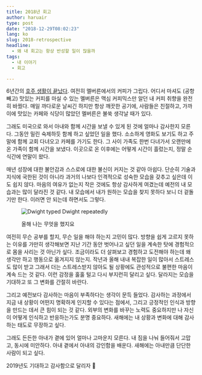 ```yaml
---
title: 2018년 회고
author: haruair
type: post
date: "2018-12-29T08:02:23"
lang: ko
slug: 2018-retrospective
headline:
  - 왜 내 회고는 항상 반성할 일이 많을까
tags:
  - 내 이야기
  - 회고

---
```


6년간의 [호주 생활이 끝났다](https://edykim.com/ko/post/organizing-your-australian-life/). 여전히 멜버른에서의 커피가 그립다. 어디서 마셔도 (공항 빼고) 맛있는 커피를 마실 수 있는 멜버른은 맥심 커피믹스만 알던 내 커피 취향을 완전히 바꿨다. 매일 까다로운 날씨긴 하지만 항상 깨끗한 공기에, 사람들은 친절하고, 가까이에 맛있는 카페와 식당이 많았던 멜버른은 불쑥 생각날 때가 있다.

그래도 미국으로 와서 아내와 함께 시간을 보낼 수 있게 된 것에 얼마나 감사한지 모른다. 그동안 밀린 숙제하듯 함께 하고 싶었던 일을 했다. 소소하게 영화도 보기도 하고 주말에 함께 교회 다녀오고 카페를 가기도 한다. 그 사이 가족도 한번 다녀가서 오랜만에 온 가족이 함께 시간을 보냈다. 이곳으로 온 이후에는 어떻게 시간이 흘렀는지, 정말 순식간에 연말이 왔다.

매년 성장에 대한 불안감과 스스로에 대한 불신이 커지는 것 같아 아쉽다. 단순히 기술과 지식에 국한된 것이 아니라 과거의 나보다 인격적으로 성숙한 모습을 갖추고 싶은데 이도 쉽지 않다. 마음의 여유가 없는지 작은 것에도 항상 감사하게 여겼는데 예전의 내 모습과는 많이 달라진 것 같다. 내 모습에서 내가 원하는 모습을 찾지 못하다 보니 더 겉돌기만 한다. 이러면 안 되는데 하면서도 그렇다.

<figure class="image-giphy">

![Dwight typed Dwight repeatedly](https://media.giphy.com/media/1hMhlCVwNEdrPt5m38/giphy.gif)

<figcaption>올해 나는 무엇을 했지요</figcaption>
</figure>

여전히 무슨 공부를 할지, 무슨 일을 해야 하는지 고민이 많다. 방향을 쉽게 고르지 못하는 이유를 가만히 생각해보면 지난 기간 동안 벗어나고 싶던 일을 계속한 탓에 경험적으로 몸을 사리는 것 아닌가 싶다. 조금이라도 더 살펴보고 경험하고 도전해야 하는데 왜 생각만 하고 행동으로 옮겨지지 않는지. 작년과 올해 내내 복잡한 일이 많아서 스트레스도 많이 받고 그래서 더는 스트레스받지 않아도 될 상황에도 관성적으로 불편한 마음이 계속 드는 것 같다. 이런 감정을 훌훌 털고 다시 부지런히 달리고 싶다. 달라지는 모습을 기대하고 또 그 변화를 간절히 바란다.

그리고 예전보다 감사하는 마음이 부족하다는 생각이 문득 들었다. 감사하는 과정에서 지금 내 상황이 어떤지 명확하게 인지할 수 있다는 점에서, 그리고 긍정적인 인식과 방향을 만드는 데서 큰 힘이 되는 것 같다. 외부의 변화를 바꾸는 노력도 중요하지만 나 자신이 어떻게 인식하고 반응하는가도 분명 중요하다. 새해에는 내 상황과 변화에 대해 감사하는 태도로 무장하고 싶다.

그래도 든든한 아내가 곁에 있어 얼마나 고마운지 모른다. 내 짐을 나눠 들어줘서 고맙고, 동시에 미안하다. 아내 곁에서 아내의 강인함을 배운다. 새해에는 아내만큼 단단한 사람이 되고 싶다.

2019년도 기대하고 감사함으로 달리자 💪
